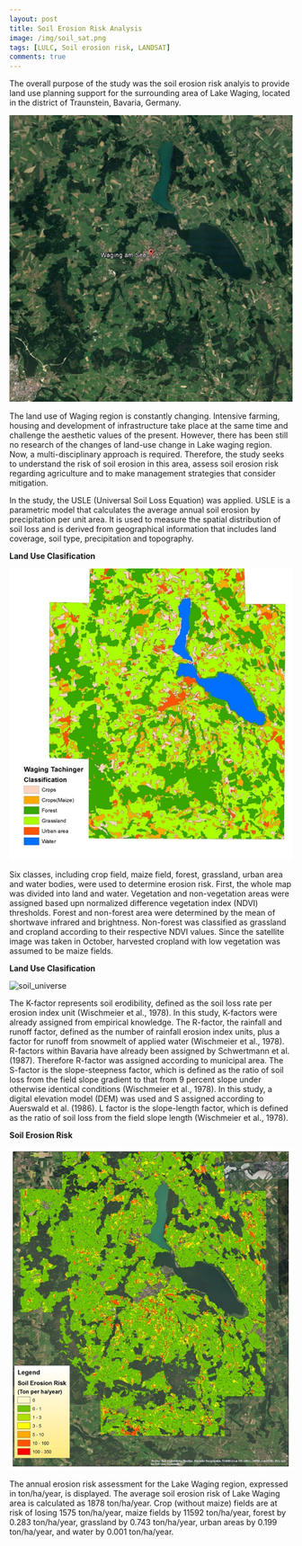 ```yaml
---
layout: post
title: Soil Erosion Risk Analysis
image: /img/soil_sat.png
tags: [LULC, Soil erosion risk, LANDSAT]
comments: true
---
```

The overall purpose of the study was the soil erosion risk analyis to provide land use planning support for the surrounding area of Lake Waging, located in the district of Traunstein, Bavaria, Germany.

![Satellite](/img/soil_sat.png)

The land use of Waging region is constantly changing. Intensive farming, housing and development of infrastructure take place at the same time and challenge the aesthetic values of the present. However, there has been still no research of the changes of land-use change in Lake waging region. Now, a multi-disciplinary approach is required.
Therefore, the study seeks to understand the risk of soil erosion in this area, assess soil erosion risk regarding agriculture and to make management strategies that consider mitigation.

In the study, the USLE (Universal Soil Loss Equation) was applied. USLE is a parametric model that calculates the average annual soil erosion by precipitation per unit area. It is used to measure the spatial distribution of soil loss and is derived from geographical information that includes land coverage, soil type, precipitation and topography.


**Land Use Clasification**

![soil](/img/soil_landuse.jpg)

Six classes, including crop field, maize field, forest, grassland, urban area and water bodies, were used to determine erosion risk. First, the whole map was divided into land and water. Vegetation and non-vegetation areas were assigned based upn normalized difference vegetation index (NDVI) thresholds. Forest and non-forest area were determined by the mean of shortwave infrared and brightness. Non-forest was classified as grassland and cropland according to their respective NDVI values. Since the satellite image was taken in October, harvested cropland with low vegetation was assumed to be maize fields.

**Land Use Clasification**

![soil_universe](/img/soil_universe.png)

The K-factor represents soil erodibility, defined as the soil loss rate per erosion index unit (Wischmeier et al., 1978). In this study, K-factors were already assigned from empirical knowledge.
The R-factor, the rainfall and runoff factor, defined as the number of rainfall erosion index units, plus a factor for runoff from snowmelt of applied water (Wischmeier et al., 1978). R-factors within Bavaria have already been assigned by Schwertmann et al. (1987). Therefore R-factor was assigned according to municipal area.
The S-factor is the slope-steepness factor, which is defined as the ratio of soil loss from the field slope gradient to that from 9 percent slope under otherwise identical conditions (Wischmeier et al., 1978). In this study, a digital elevation model (DEM) was used and S assigned according to Auerswald et al. (1986).
L factor is the slope-length factor, which is defined as the ratio of soil loss from the field slope length (Wischmeier et al., 1978).


**Soil Erosion Risk**

![soil_erosion](/img/soil_risk.jpg)

The annual erosion risk assessment for the Lake Waging region, expressed in ton/ha/year, is displayed. The average soil erosion risk of Lake Waging area is calculated as 1878 ton/ha/year. Crop (without maize) fields are at risk of losing 1575 ton/ha/year, maize fields by 11592 ton/ha/year, forest by 0.283 ton/ha/year, grassland by 0.743 ton/ha/year, urban areas by 0.199 ton/ha/year, and water by 0.001 ton/ha/year.
